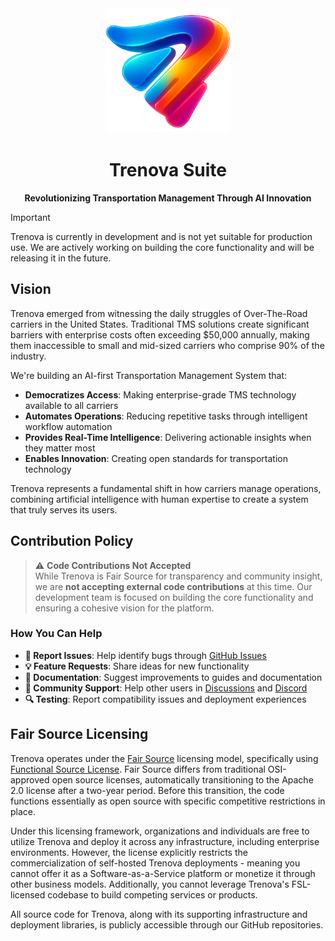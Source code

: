 <!--
Copyright 2023-2025 Eric Moss
Licensed under FSL-1.1-ALv2 (Functional Source License 1.1, Apache 2.0 Future)
Full license: https://github.com/emoss08/Trenova/blob/master/LICENSE.md-->
<div align="center">
  <img src="./assets/logo.webp" alt="Trenova Logo" width="200">
  <h1 align="center"><b>Trenova Suite</b></h1>
  
  **Revolutionizing Transportation Management Through AI Innovation**
  
</div>

> [!IMPORTANT]
> Trenova is currently in development and is not yet suitable for production use.
> We are actively working on building the core functionality and will be releasing it in the future.

## Vision

Trenova emerged from witnessing the daily struggles of Over-The-Road carriers in the United States. Traditional TMS solutions create significant barriers with enterprise costs often exceeding $50,000 annually, making them inaccessible to small and mid-sized carriers who comprise 90% of the industry.

We're building an AI-first Transportation Management System that:

- **Democratizes Access**: Making enterprise-grade TMS technology available to all carriers
- **Automates Operations**: Reducing repetitive tasks through intelligent workflow automation
- **Provides Real-Time Intelligence**: Delivering actionable insights when they matter most
- **Enables Innovation**: Creating open standards for transportation technology

Trenova represents a fundamental shift in how carriers manage operations, combining artificial intelligence with human expertise to create a system that truly serves its users.

## Contribution Policy

> ⚠️ **Code Contributions Not Accepted**  
> While Trenova is Fair Source for transparency and community insight, we are **not accepting external code contributions** at this time. Our development team is focused on building the core functionality and ensuring a cohesive vision for the platform.

### How You Can Help

- **🐛 Report Issues**: Help identify bugs through [GitHub Issues](https://github.com/emoss08/trenova/issues)
- **💡 Feature Requests**: Share ideas for new functionality
- **📝 Documentation**: Suggest improvements to guides and documentation
- **🤝 Community Support**: Help other users in [Discussions](https://github.com/emoss08/trenova/discussions) and [Discord](https://discord.gg/XDBqyvrryq)
- **🔍 Testing**: Report compatibility issues and deployment experiences

## Fair Source Licensing

Trenova operates under the [Fair Source](https://fair.io/) licensing model, specifically using [Functional Source License](https://fsl.software/). Fair Source differs from traditional OSI-approved open source licenses, automatically transitioning to the Apache 2.0 license after a two-year period. Before this transition, the code functions essentially as open source with specific competitive restrictions in place.

Under this licensing framework, organizations and individuals are free to utilize Trenova and deploy it across any infrastructure, including enterprise environments. However, the license explicitly restricts the commercialization of self-hosted Trenova deployments - meaning you cannot offer it as a Software-as-a-Service platform or monetize it through other business models. Additionally, you cannot leverage Trenova's FSL-licensed codebase to build competing services or products.

All source code for Trenova, along with its supporting infrastructure and deployment libraries, is publicly accessible through our GitHub repositories.
